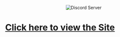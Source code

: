 <p align="center">
    <img src="https://discordapp.com/api/guilds/734825971848577038/widget.png?style=shield" alt="Discord Server">
</p>

# [Click here to view the Site](https://botflakes.github.io/ASRockWiki)
